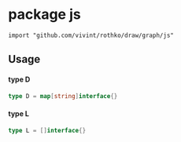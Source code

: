 # package js

`import "github.com/vivint/rothko/draw/graph/js"`



## Usage

#### type D

```go
type D = map[string]interface{}
```


#### type L

```go
type L = []interface{}
```
